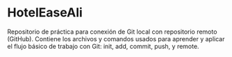 # HotelEaseAli
Repositorio de práctica para conexión de Git local con repositorio remoto (GitHub). Contiene los archivos y comandos usados para aprender y aplicar el flujo básico de trabajo con Git: init, add, commit, push, y remote.
